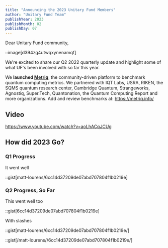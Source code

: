 ```yaml
---
title: "Announcing the 2023 Unitary Fund Members"
author: "Unitary Fund Team"
publishYear: 2023
publishMonth: 02
publishDay: 07
---
```

Dear Unitary Fund community,

::image[d394zg4utwqxynenamqf]

We're excited to share our Q2 2022 quarterly update and highlight some of what UF's been involved with so far this year.

We **launched [Metriq](https://unitary.fund/posts/metriq_release.html)**, the community-driven platform to benchmark quantum computing metrics. We partnered with IQT Labs, USRA, RIKEN, the SQMS quantum research center, Cambridge Quantum, Strangeworks, Agnostiq, Super.Tech, Quantonation, the Quantum Computing Report and more organizations. Add and review benchmarks at: https://metriq.info/

## Video

https://www.youtube.com/watch?v=aoLhACqJCUg

## How did 2023 Go?

### Q1 Progress

It went well

::gist[matt-lourens/6cc14d37209de07abd707804f1b0219e]

### Q2 Progress, So Far

This went well too

::gist[6cc14d37209de07abd707804f1b0219e]

With slashes

::gist[matt-lourens/6cc14d37209de07abd707804f1b0219e/]

::gist[/matt-lourens//6cc14d37209de07abd707804f1b0219e/]